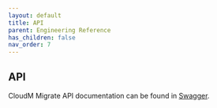 ```yaml
---
layout: default
title: API
parent: Engineering Reference
has_children: false
nav_order: 7
---
```


## API 

CloudM Migrate API documentation can be found in <a href="https://app.swaggerhub.com/apis-docs/CloudM-Inc/cloud-m_migrate_api/v1#/">Swagger</a>. 
